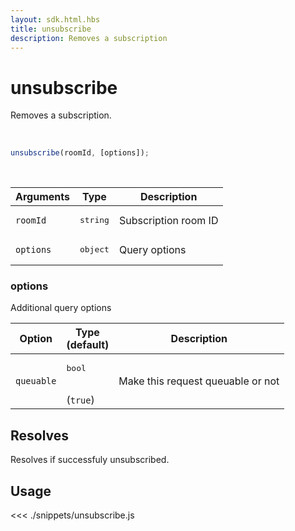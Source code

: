 ```yaml
---
layout: sdk.html.hbs
title: unsubscribe
description: Removes a subscription
---
```


# unsubscribe

Removes a subscription.

<br/>

```javascript
unsubscribe(roomId, [options]);
```

<br/>

| Arguments | Type              | Description          |
| --------- | ----------------- | -------------------- |
| `roomId`  | <pre>string</pre> | Subscription room ID |
| `options` | <pre>object</pre> | Query options        |

### options

Additional query options

| Option     | Type<br/>(default)           | Description                       |
| ---------- | ---------------------------- | --------------------------------- |
| `queuable` | <pre>bool</pre><br/>(`true`) | Make this request queuable or not |

## Resolves

Resolves if successfuly unsubscribed.

## Usage

<<< ./snippets/unsubscribe.js
